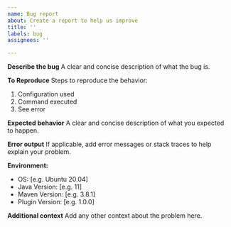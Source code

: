 ```yaml
---
name: Bug report
about: Create a report to help us improve
title: ''
labels: bug
assignees: ''

---
```


**Describe the bug**
A clear and concise description of what the bug is.

**To Reproduce**
Steps to reproduce the behavior:
1. Configuration used
2. Command executed
3. See error

**Expected behavior**
A clear and concise description of what you expected to happen.

**Error output**
If applicable, add error messages or stack traces to help explain your problem.

**Environment:**
 - OS: [e.g. Ubuntu 20.04]
 - Java Version: [e.g. 11]
 - Maven Version: [e.g. 3.8.1]
 - Plugin Version: [e.g. 1.0.0]

**Additional context**
Add any other context about the problem here.